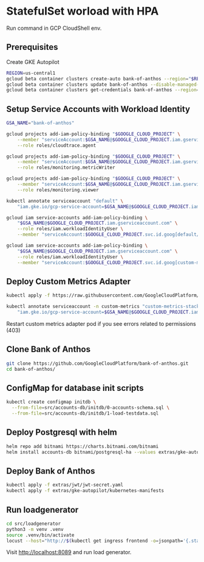# StatefulSet worload with HPA

Run command in GCP CloudShell env.

## Prerequisites

Create GKE Autopilot

```bash
REGION=us-central1
gcloud beta container clusters create-auto bank-of-anthos --region="$REGION"
gcloud beta container clusters update bank-of-anthos --disable-managed-prometheus --region="$REGION"
gcloud beta container clusters get-credentials bank-of-anthos --region="$REGION"
```

## Setup Service Accounts with Workload Identity

```bash
GSA_NAME="bank-of-anthos"

gcloud projects add-iam-policy-binding "$GOOGLE_CLOUD_PROJECT" \
    --member "serviceAccount:$GSA_NAME@$GOOGLE_CLOUD_PROJECT.iam.gserviceaccount.com" \
    --role roles/cloudtrace.agent

gcloud projects add-iam-policy-binding "$GOOGLE_CLOUD_PROJECT" \
    --member "serviceAccount:$GSA_NAME@$GOOGLE_CLOUD_PROJECT.iam.gserviceaccount.com" \
    --role roles/monitoring.metricWriter

gcloud projects add-iam-policy-binding "$GOOGLE_CLOUD_PROJECT" \
    --member "serviceAccount:$GSA_NAME@$GOOGLE_CLOUD_PROJECT.iam.gserviceaccount.com" \
    --role roles/monitoring.viewer

kubectl annotate serviceaccount "default" \
    "iam.gke.io/gcp-service-account=$GSA_NAME@$GOOGLE_CLOUD_PROJECT.iam.gserviceaccount.com"

gcloud iam service-accounts add-iam-policy-binding \
    "$GSA_NAME@$GOOGLE_CLOUD_PROJECT.iam.gserviceaccount.com" \
    --role roles/iam.workloadIdentityUser \
    --member "serviceAccount:$GOOGLE_CLOUD_PROJECT.svc.id.goog[default/default]"

gcloud iam service-accounts add-iam-policy-binding \
    "$GSA_NAME@$GOOGLE_CLOUD_PROJECT.iam.gserviceaccount.com" \
    --role roles/iam.workloadIdentityUser \
    --member "serviceAccount:$GOOGLE_CLOUD_PROJECT.svc.id.goog[custom-metrics/custom-metrics-stackdriver-adapter]"
```

## Deploy Custom Metrics Adapter

```bash
kubectl apply -f https://raw.githubusercontent.com/GoogleCloudPlatform/k8s-stackdriver/master/custom-metrics-stackdriver-adapter/deploy/production/adapter.yaml

kubectl annotate serviceaccount -n custom-metrics "custom-metrics-stackdriver-adapter" \
    "iam.gke.io/gcp-service-account=$GSA_NAME@$GOOGLE_CLOUD_PROJECT.iam.gserviceaccount.com"
```

Restart custom metrics adapter pod if you see errors related to permissions (403)

## Clone Bank of Anthos

```bash
git clone https://github.com/GoogleCloudPlatform/bank-of-anthos.git
cd bank-of-anthos/
```

## ConfigMap for database init scripts

```bash
kubectl create configmap initdb \
  --from-file=src/accounts-db/initdb/0-accounts-schema.sql \
  --from-file=src/accounts-db/initdb/1-load-testdata.sql
```

## Deploy Postgresql with helm

```bash
helm repo add bitnami https://charts.bitnami.com/bitnami
helm install accounts-db bitnami/postgresql-ha --values extras/gke-autopilot/helm-postgres-ha/values.yaml
```

## Deploy Bank of Anthos

```bash
kubectl apply -f extras/jwt/jwt-secret.yaml
kubectl apply -f extras/gke-autopilot/kubernetes-manifests
```

## Run loadgenerator

```bash
cd src/loadgenerator
python3 -m venv .venv
source .venv/bin/activate
locust --host="http://$(kubectl get ingress frontend -o=jsonpath='{.status.loadBalancer.ingress[0].ip}')" --loglevel INFO --users="100"
```

Visit <http://localhost:8089> and run load generator.
